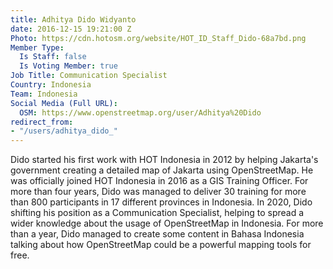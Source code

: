 ```yaml
---
title: Adhitya Dido Widyanto
date: 2016-12-15 19:21:00 Z
Photo: https://cdn.hotosm.org/website/HOT_ID_Staff_Dido-68a7bd.png
Member Type:
  Is Staff: false
  Is Voting Member: true
Job Title: Communication Specialist
Country: Indonesia
Team: Indonesia
Social Media (Full URL):
  OSM: https://www.openstreetmap.org/user/Adhitya%20Dido
redirect_from:
- "/users/adhitya_dido_"
---
```


Dido started his first work with HOT Indonesia in 2012 by helping Jakarta's government creating a detailed map of Jakarta using OpenStreetMap. He was officially joined HOT Indonesia in 2016 as a GIS Training Officer. For more than four years, Dido was managed to deliver 30 training for more than 800 participants in 17 different provinces in Indonesia. In 2020, Dido shifting his position as a Communication Specialist, helping to spread a wider knowledge about the usage of OpenStreetMap in Indonesia. For more than a year, Dido managed to create some content in Bahasa Indonesia talking about how OpenStreetMap could be a powerful mapping tools for free.